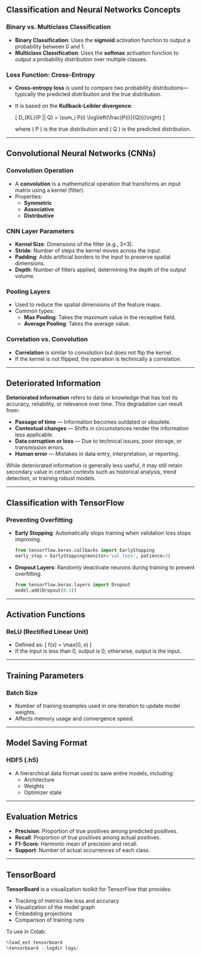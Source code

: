 ## Classification and Neural Networks Concepts

### Binary vs. Multiclass Classification

- **Binary Classification**: Uses the **sigmoid** activation function to output a probability between 0 and 1.
- **Multiclass Classification**: Uses the **softmax** activation function to output a probability distribution over multiple classes.

### Loss Function: Cross-Entropy

- **Cross-entropy loss** is used to compare two probability distributions—typically the predicted distribution and the true distribution.
- It is based on the **Kullback-Leibler divergence**:
  
  \[
  D_{KL}(P || Q) = \sum_i P(i) \log\left(\frac{P(i)}{Q(i)}\right)
  \]

  where \( P \) is the true distribution and \( Q \) is the predicted distribution.

---

## Convolutional Neural Networks (CNNs)

### Convolution Operation

- A **convolution** is a mathematical operation that transforms an input matrix using a kernel (filter).
- Properties:
  - **Symmetric**
  - **Associative**
  - **Distributive**

### CNN Layer Parameters

- **Kernel Size**: Dimensions of the filter (e.g., 3×3).
- **Stride**: Number of steps the kernel moves across the input.
- **Padding**: Adds artificial borders to the input to preserve spatial dimensions.
- **Depth**: Number of filters applied, determining the depth of the output volume.

### Pooling Layers

- Used to reduce the spatial dimensions of the feature maps.
- Common types:
  - **Max Pooling**: Takes the maximum value in the receptive field.
  - **Average Pooling**: Takes the average value.

### Correlation vs. Convolution

- **Correlation** is similar to convolution but does not flip the kernel.
- If the kernel is not flipped, the operation is technically a correlation.

---

## Deteriorated Information

**Deteriorated information** refers to data or knowledge that has lost its accuracy, reliability, or relevance over time. This degradation can result from:

- **Passage of time** — Information becomes outdated or obsolete.
- **Contextual changes** — Shifts in circumstances render the information less applicable.
- **Data corruption or loss** — Due to technical issues, poor storage, or transmission errors.
- **Human error** — Mistakes in data entry, interpretation, or reporting.

While deteriorated information is generally less useful, it may still retain secondary value in certain contexts such as historical analysis, trend detection, or training robust models.

---

## Classification with TensorFlow

### Preventing Overfitting

- **Early Stopping**: Automatically stops training when validation loss stops improving.
  ```python
  from tensorflow.keras.callbacks import EarlyStopping
  early_stop = EarlyStopping(monitor='val_loss', patience=3)
  ```

- **Dropout Layers**: Randomly deactivate neurons during training to prevent overfitting.
  ```python
  from tensorflow.keras.layers import Dropout
  model.add(Dropout(0.5))
  ```

---

## Activation Functions

### ReLU (Rectified Linear Unit)

- Defined as:
  \[
  f(x) = \max(0, x)
  \]
- If the input is less than 0, output is 0; otherwise, output is the input.

---

## Training Parameters

### Batch Size

- Number of training examples used in one iteration to update model weights.
- Affects memory usage and convergence speed.

---

## Model Saving Format

### HDF5 (.h5)

- A hierarchical data format used to save entire models, including:
  - Architecture
  - Weights
  - Optimizer state

---

## Evaluation Metrics

- **Precision**: Proportion of true positives among predicted positives.
- **Recall**: Proportion of true positives among actual positives.
- **F1-Score**: Harmonic mean of precision and recall.
- **Support**: Number of actual occurrences of each class.

---

## TensorBoard

**TensorBoard** is a visualization toolkit for TensorFlow that provides:

- Tracking of metrics like loss and accuracy
- Visualization of the model graph
- Embedding projections
- Comparison of training runs

To use in Colab:
```python
%load_ext tensorboard
%tensorboard --logdir logs/
```
